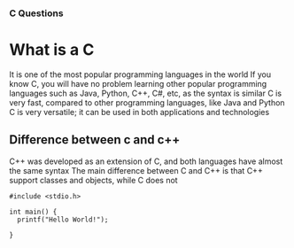 ### C Questions
# What is a C 
 It is one of the most popular programming languages in the world
If you know C, you will have no problem learning other popular programming languages such as Java, Python, C++, C#, etc, as the syntax is similar
C is very fast, compared to other programming languages, like Java and Python
C is very versatile; it can be used in both applications and technologies
## Difference between c and c++
C++ was developed as an extension of C, and both languages have almost the same syntax
The main difference between C and C++ is that C++ support classes and objects, while C does not
```
#include <stdio.h>

int main() {
  printf("Hello World!");
  
}
```
